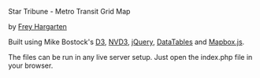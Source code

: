 Star Tribune - Metro Transit Grid Map

by [Frey Hargarten](https://github.com/jeffhargarten)

Built using Mike Bostock's [D3](https://github.com/mbostock/d3), [NVD3](http://nvd3.org/), [jQuery](https://github.com/jquery/jquery), [DataTables](https://www.datatables.net/) and [Mapbox.js](https://www.mapbox.com/mapbox.js/api/v2.2.2/).

The files can be run in any live server setup. Just open the index.php file in your browser.